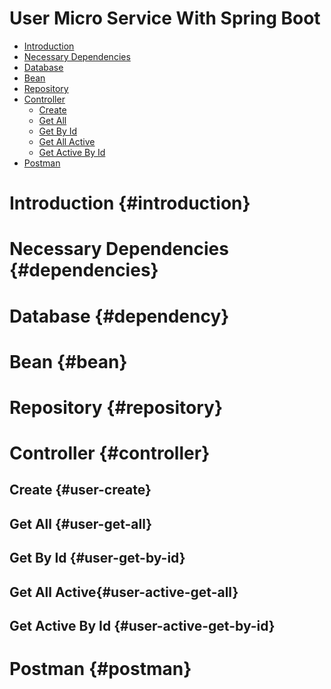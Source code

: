 # User Micro Service With Spring Boot

* [Introduction]()
* [Necessary Dependencies]()
* [Database]()
* [Bean]()
* [Repository]()
* [Controller]()
	* [Create]()
	* [Get All]()
	* [Get By Id]()
	* [Get All Active]()
	* [Get Active By Id]()
* [Postman]()


# Introduction {#introduction}

# Necessary Dependencies {#dependencies}

# Database {#dependency}

# Bean {#bean}

# Repository {#repository}

# Controller {#controller}

## Create {#user-create}

## Get All {#user-get-all}

## Get By Id {#user-get-by-id}

## Get All Active{#user-active-get-all}

## Get Active By Id {#user-active-get-by-id}

# Postman {#postman}